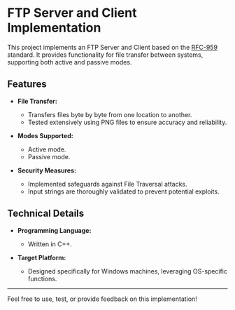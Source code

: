 # FTP Server and Client Implementation

This project implements an FTP Server and Client based on the [RFC-959](https://www.rfc-editor.org/rfc/rfc959) standard. It provides functionality for file transfer between systems, supporting both active and passive modes.

## Features

- **File Transfer:**
  - Transfers files byte by byte from one location to another.
  - Tested extensively using PNG files to ensure accuracy and reliability.

- **Modes Supported:**
  - Active mode.
  - Passive mode.

- **Security Measures:**
  - Implemented safeguards against File Traversal attacks.
  - Input strings are thoroughly validated to prevent potential exploits.

## Technical Details

- **Programming Language:**
  - Written in C++.

- **Target Platform:**
  - Designed specifically for Windows machines, leveraging OS-specific functions.

---

Feel free to use, test, or provide feedback on this implementation!

